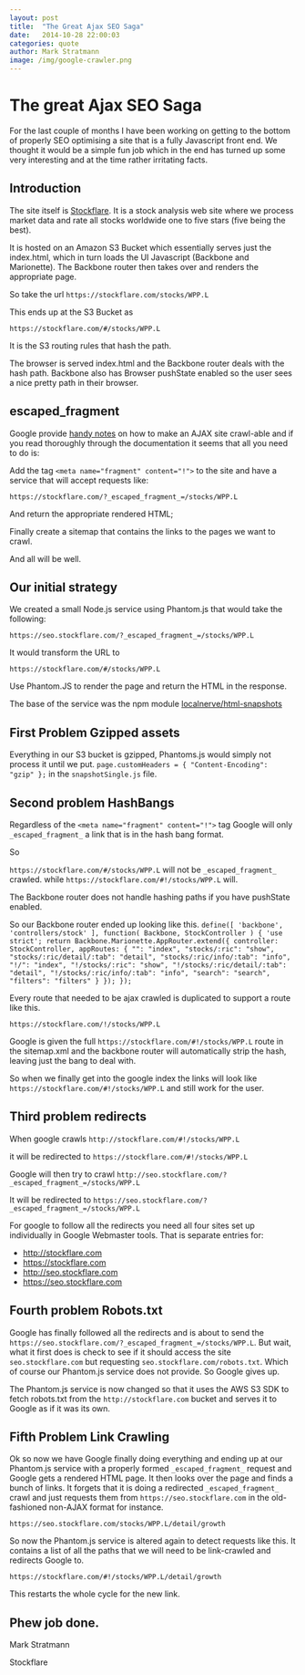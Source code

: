 ```yaml
---
layout: post
title:  "The Great Ajax SEO Saga"
date:   2014-10-28 22:00:03
categories: quote
author: Mark Stratmann
image: /img/google-crawler.png
---
```


# The great Ajax SEO Saga

For the last couple of months I have been working on getting to the bottom of properly SEO optimising a site that is a fully Javascript front end.  We thought it would be a simple fun job which in the end has turned up some very interesting and at the time rather irritating facts.

## Introduction

The site itself is [Stockflare](https://stockflare.com/).  It is a stock analysis web site where we process market data and rate all stocks worldwide one to five stars (five being the best).

It is hosted on an Amazon S3 Bucket which essentially serves just the index.html, which in turn loads the UI Javascript (Backbone and Marionette).  The Backbone router then takes over and renders the appropriate page.

So take the url
`https://stockflare.com/stocks/WPP.L`

This ends up at the S3 Bucket as

`https://stockflare.com/#/stocks/WPP.L`

It is the S3 routing rules that hash the path.

The browser is served index.html and the Backbone router deals with the hash path.  Backbone also has Browser pushState enabled so the user sees a nice pretty path in their browser.

## escaped_fragment

Google provide [handy notes](https://developers.google.com/webmasters/ajax-crawling/docs/specification) on how to make an AJAX site crawl-able and if you read thoroughly through the documentation it seems that all you need to do is:

Add the tag `<meta name="fragment" content="!">` to the site and have a service that will accept requests like:

`https://stockflare.com/?_escaped_fragment_=/stocks/WPP.L`

And return the appropriate rendered HTML;

Finally create a sitemap that contains the links to the pages we want to crawl.

And all will be well.
## Our initial strategy
We created a small Node.js service using Phantom.js that would take the following:

`https://seo.stockflare.com/?_escaped_fragment_=/stocks/WPP.L`

It would transform the URL to 

`https://stockflare.com/#/stocks/WPP.L`

Use Phantom.JS to render the page and return the HTML in the response.

The base of the service was the npm module [localnerve/html-snapshots](https://github.com/localnerve/html-snapshots)

## First Problem Gzipped assets

Everything in our S3 bucket is gzipped, Phantoms.js would simply not process it until we put.
`
page.customHeaders = {
  "Content-Encoding": "gzip"
};
`
in the `snapshotSingle.js` file.

## Second problem HashBangs

Regardless of the `<meta name="fragment" content="!">` tag Google will only `_escaped_fragment_` a link that is in the hash bang format.

So

`https://stockflare.com/#/stocks/WPP.L` will not be `_escaped_fragment_` crawled.
while
`https://stockflare.com/#!/stocks/WPP.L` will.

The Backbone router does not handle hashing paths if you have pushState enabled.

So our Backbone router ended up looking like this.
`
define([
	'backbone',
	'controllers/stock'
],
function( Backbone, StockController ) {
  'use strict';
	return Backbone.Marionette.AppRouter.extend({
		controller: StockController,
		appRoutes: {
			"": "index",
			"stocks/:ric": "show",
			"stocks/:ric/detail/:tab": "detail",
			"stocks/:ric/info/:tab": "info",
			"!/": "index",
			"!/stocks/:ric": "show",
			"!/stocks/:ric/detail/:tab": "detail",
			"!/stocks/:ric/info/:tab": "info",
			"search": "search",
			"filters": "filters"
		}
	});
});
`

Every route that needed to be ajax crawled is duplicated to support a route like this.

`https://stockflare.com/!/stocks/WPP.L`

Google is given the full `https://stockflare.com/#!/stocks/WPP.L` route in the sitemap.xml and the backbone router will automatically strip the hash, leaving just the bang to deal with.

So when we finally get into the google index the links will look like `https://stockflare.com/#!/stocks/WPP.L` and still work for the user.

## Third problem redirects

When google crawls
`http://stockflare.com/#!/stocks/WPP.L`

it will be redirected to 
`https://stockflare.com/#!/stocks/WPP.L`

Google will then try to crawl
`http://seo.stockflare.com/?_escaped_fragment_=/stocks/WPP.L`

It will be redirected to 
`https://seo.stockflare.com/?_escaped_fragment_=/stocks/WPP.L`

For google to follow all the redirects you need all four sites set up individually in Google Webmaster tools.  That is separate entries for:
* http://stockflare.com
* https://stockflare.com
* http://seo.stockflare.com
* https://seo.stockflare.com

## Fourth problem Robots.txt

Google has finally followed all the redirects and is about to send the `https://seo.stockflare.com/?_escaped_fragment_=/stocks/WPP.L`.  But wait, what it first does is check to see if it should access the site `seo.stockflare.com` but requesting `seo.stockflare.com/robots.txt`.  Which of course our Phantom.js service does not provide. So Google gives up.

The Phantom.js service is now changed so that it uses the AWS S3 SDK to fetch robots.txt from the `http://stockflare.com` bucket and serves it to Google as if it was its own.

## Fifth Problem Link Crawling

Ok so now we have Google finally doing everything and ending up at our Phantom.js service with a properly formed `_escaped_fragment_` request and Google gets a rendered HTML page.  It then looks over the page and finds a bunch of links.  It forgets that it is doing a redirected `_escaped_fragment_` crawl and just requests them from `https://seo.stockflare.com` in the old-fashioned non-AJAX format for instance.

`https://seo.stockflare.com/stocks/WPP.L/detail/growth`

So now the Phantom.js service is altered again to detect requests like this.  It contains a list of all the paths that we will need to be link-crawled and redirects Google to.

`https://stockflare.com/#!/stocks/WPP.L/detail/growth`

This restarts the whole cycle for the new link.

## Phew job done.


Mark Stratmann

Stockflare